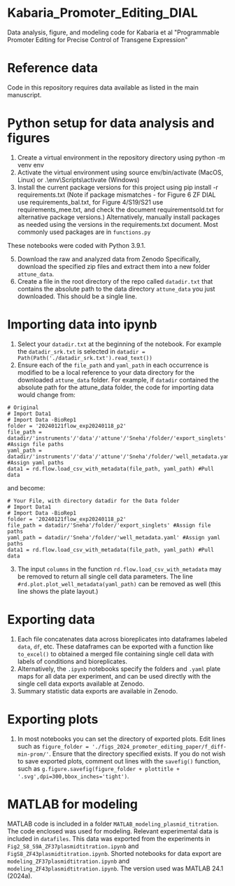 # Kabaria_Promoter_Editing_DIAL
Data analysis, figure, and modeling code for Kabaria et al "Programmable Promoter Editing for Precise Control of Transgene Expression"

# Reference data 
Code in this repository requires data available as listed in the main manuscript. 

# Python setup for data analysis and figures
1. Create a virtual environment in the repository directory using python -m venv env
2. Activate the virtual environment using source env/bin/activate (MacOS, Linux) or .\env\Scripts\activate (Windows)
3. Install the current package versions for this project using pip install -r requirements.txt (Note if package mismatches - for Figure 6 ZF DIAL use requirements_bal.txt, for Figure 4/S19/S21 use requirements_mee.txt, and check the document requirementsold.txt for alternative package versions.) Alternatively, manually install packages as needed using the versions in the requirements.txt document. Most commonly used packages are in `functions.py`

These notebooks were coded with Python 3.9.1. 

5. Download the raw and analyzed data from Zenodo Specifically, download the specified zip files and extract them into a new folder `attune_data`.
6. Create a file in the root directory of the repo called `datadir.txt` that contains the absolute path to the data directory `attune_data` you just downloaded. This should be a single line.

# Importing data into ipynb 
1. Select your `datadir.txt` at the beginning of the notebook. For example the `datadir_srk.txt` is selected in  `datadir = Path(Path('./datadir_srk.txt').read_text())`
2. Ensure each of the `file_path` and `yaml_path` in each occurrence is modified to be a local reference to your data directory for the downloaded  `attune_data` folder. For example, if `datadir` contained the absolute path for the attune_data folder, the code for importing data would change from: 
```
# Original
# Import Data1
# Import Data -BioRep1
folder = '20240121flow_exp20240118_p2'
file_path = datadir/'instruments'/'data'/'attune'/'Sneha'/folder/'export_singlets' #Assign file paths
yaml_path = datadir/'instruments'/'data'/'attune'/'Sneha'/folder/'well_metadata.yaml' #Assign yaml paths 
data1 = rd.flow.load_csv_with_metadata(file_path, yaml_path) #Pull data
```
and become: 
```
# Your File, with directory datadir for the Data folder
# Import Data1
# Import Data -BioRep1
folder = '20240121flow_exp20240118_p2'
file_path = datadir/'Sneha'/folder/'export_singlets' #Assign file paths
yaml_path = datadir/'Sneha'/folder/'well_metadata.yaml' #Assign yaml paths 
data1 = rd.flow.load_csv_with_metadata(file_path, yaml_path) #Pull data
```
3. The input `columns` in the function `rd.flow.load_csv_with_metadata` may be removed to return all single cell data parameters. The line `#rd.plot.plot_well_metadata(yaml_path)` can be removed as well (this line shows the plate layout.)

# Exporting data 
1. Each file concatenates data across bioreplicates into dataframes labeled `data`, `df`, etc. These dataframes can be exported with a function like `to_excel()` to obtained a merged file containing single cell data with labels of conditions and bioreplicates.
2. Alternatively, the `.ipynb` notebooks specify the folders and `.yaml` plate maps for all data per experiment, and can be used directly with the single cell data exports available at Zenodo.
3. Summary statistic data exports are available in Zenodo. 

# Exporting plots
1. In most notebooks you can set the directory of exported plots. Edit lines such as `figure_folder = './figs_2024_promoter_editing_paper/f_diff-min-prom/'`. Ensure that the directory specified exists. If you do not wish to save exported plots, comment out lines with the `savefig()` function, such as `g.figure.savefig(figure_folder + plottitle + '.svg',dpi=300,bbox_inches='tight')`. 

# MATLAB for modeling 
MATLAB code is included in a folder `MATLAB_modeling_plasmid_titration`. The code enclosed was used for modeling. Relevant experimental data is included in `datafiles`. This data was exported from the experiments in `Fig2_S8_S9A_ZF37plasmidtitration.ipynb` and `FigS8_ZF43plasmidtitration.ipynb`. Shorted notebooks for data export are `modeling_ZF37plasmidtitration.ipynb` and `modeling_ZF43plasmidtitration.ipynb`. The version used was MATLAB 24.1 (2024a). 
